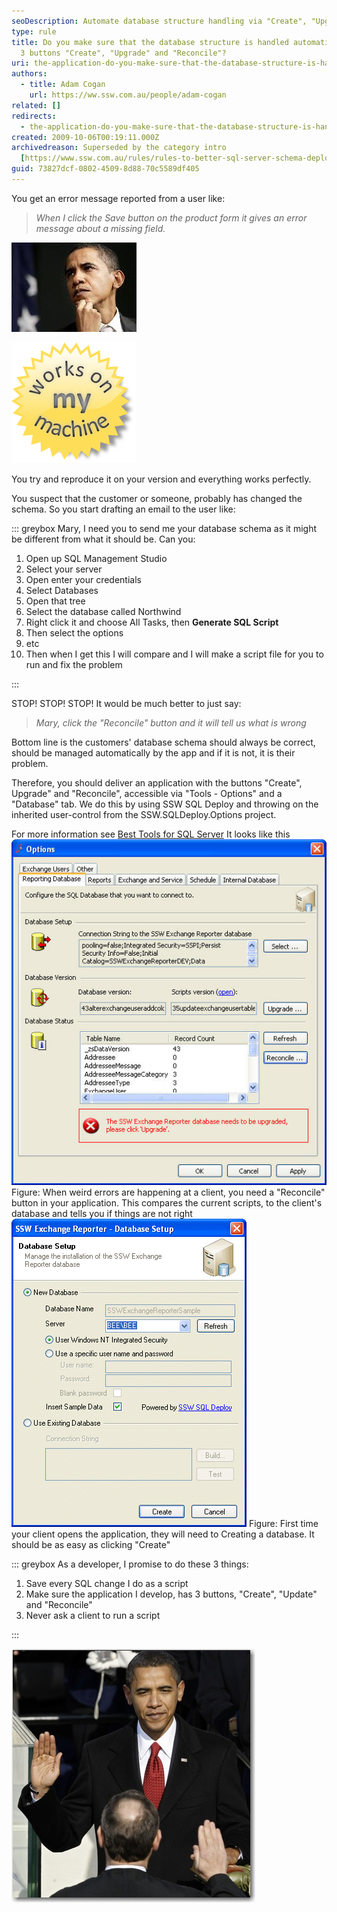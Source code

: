 ```yaml
---
seoDescription: Automate database structure handling via "Create", "Upgrade", and "Reconcile" buttons for seamless SQL Server schema deployment.
type: rule
title: Do you make sure that the database structure is handled automatically via
  3 buttons "Create", "Upgrade" and "Reconcile"?
uri: the-application-do-you-make-sure-that-the-database-structure-is-handled-automatically-via-3-buttons-create-upgrade-and-reconcile
authors:
  - title: Adam Cogan
    url: https://ww.ssw.com.au/people/adam-cogan
related: []
redirects:
  - the-application-do-you-make-sure-that-the-database-structure-is-handled-automatically-via-3-buttons-＂create＂-＂upgrade＂-and-＂reconcile＂
created: 2009-10-06T00:19:11.000Z
archivedreason: Superseded by the category intro
  [https://www.ssw.com.au/rules/rules-to-better-sql-server-schema-deployment](/rules/rules-to-better-sql-server-schema-deployment)
guid: 73827dcf-0802-4509-8d88-70c5589df405
---
```


You get an error message reported from a user like:

> _When I click the Save button on the product form it gives an error message about a missing field._

![Figure: The developer thinks "what could be wrong"](ObamaThinking.jpg)

![Figure: The developer tests then replies "Works on my machine"](WorksOnMyMachine.png)

You try and reproduce it on your version and everything works perfectly.

You suspect that the customer or someone, probably has changed the schema. So you start drafting an email to the user like:

<!--endintro-->

::: greybox
Mary, I need you to send me your database schema as it might be different from what it should be. Can you:

1. Open up SQL Management Studio
2. Select your server
3. Open enter your credentials
4. Select Databases
5. Open that tree
6. Select the database called Northwind
7. Right click it and choose All Tasks, then **Generate SQL Script**
8. Then select the options
9. etc
10. Then when I get this I will compare and I will make a script file for you to run and fix the problem

:::

STOP! STOP! STOP!
It would be much better to just say:

> _Mary, click the "Reconcile" button and it will tell us what is wrong_

Bottom line is the customers' database schema should always be correct, should be managed automatically by the app and if it is not, it is their problem.

Therefore, you should deliver an application with the buttons "Create", Upgrade" and "Reconcile", accessible via "Tools - Options" and a "Database" tab. We do this by using SSW SQL Deploy and throwing on the inherited user-control from the SSW.SQLDeploy.Options project.

For more information see [Best Tools for SQL Server](http://www.ssw.com.au/ssw/Standards/DeveloperGeneral/SQLservertools.aspx#SQLDeploy)
It looks like this
![Reconcile](Reconcile.jpg) Figure: When weird errors are happening at a client, you need a "Reconcile" button in your application. This compares the current scripts, to the client's database and tells you if things are not right ![New database dialog](NewDatabaseDialog.jpg) Figure: First time your client opens the application, they will need to Creating a database. It should be as easy as clicking "Create"

::: greybox
As a developer, I promise to do these 3 things:

1. Save every SQL change I do as a script
2. Make sure the application I develop, has 3 buttons, "Create", "Update" and "Reconcile"
3. Never ask a client to run a script

:::

![Figure: Adam makes all his new developers swear in and repeat this](ObamSwearing.jpg)
